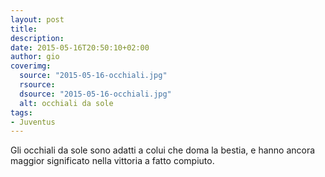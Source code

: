 ```yaml
---
layout: post
title:
description:
date: 2015-05-16T20:50:10+02:00
author: gio
coverimg:
  source: "2015-05-16-occhiali.jpg"
  rsource:
  dsource: "2015-05-16-occhiali.jpg"
  alt: occhiali da sole
tags:
- Juventus
---
```

Gli occhiali da sole sono adatti a colui che doma la bestia, e hanno ancora maggior significato nella vittoria a fatto compiuto.
